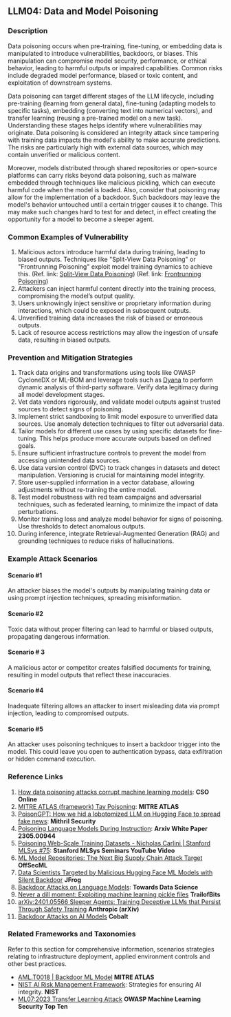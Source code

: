 ## LLM04: Data and Model Poisoning

### Description

Data poisoning occurs when pre-training, fine-tuning, or embedding data is manipulated to introduce vulnerabilities, backdoors, or biases. This manipulation can compromise model security, performance, or ethical behavior, leading to harmful outputs or impaired capabilities. Common risks include degraded model performance, biased or toxic content, and exploitation of downstream systems.

Data poisoning can target different stages of the LLM lifecycle, including pre-training (learning from general data), fine-tuning (adapting models to specific tasks), embedding (converting text into numerical vectors), and transfer learning (reusing a pre-trained model on a new task). Understanding these stages helps identify where vulnerabilities may originate. Data poisoning is considered an integrity attack since tampering with training data impacts the model's ability to make accurate predictions. The risks are particularly high with external data sources, which may contain unverified or malicious content.

Moreover, models distributed through shared repositories or open-source platforms can carry risks beyond data poisoning, such as malware embedded through techniques like malicious pickling, which can execute harmful code when the model is loaded. Also, consider that poisoning may allow for the implementation of a backdoor. Such backdoors may leave the model's behavior untouched until a certain trigger causes it to change. This may make such changes hard to test for and detect, in effect creating the opportunity for a model to become a sleeper agent.

### Common Examples of Vulnerability

1. Malicious actors introduce harmful data during training, leading to biased outputs. Techniques like "Split-View Data Poisoning" or "Frontrunning Poisoning" exploit model training dynamics to achieve this.
  (Ref. link: [Split-View Data Poisoning](https://github.com/GangGreenTemperTatum/speaking/blob/main/dc604/hacker-summer-camp-23/Ads%20_%20Poisoning%20Web%20Training%20Datasets%20_%20Flow%20Diagram%20-%20Exploit%201%20Split-View%20Data%20Poisoning.jpeg))
  (Ref. link: [Frontrunning Poisoning](https://github.com/GangGreenTemperTatum/speaking/blob/main/dc604/hacker-summer-camp-23/Ads%20_%20Poisoning%20Web%20Training%20Datasets%20_%20Flow%20Diagram%20-%20Exploit%202%20Frontrunning%20Data%20Poisoning.jpeg))
2. Attackers can inject harmful content directly into the training process, compromising the model’s output quality.
3. Users unknowingly inject sensitive or proprietary information during interactions, which could be exposed in subsequent outputs.
4. Unverified training data increases the risk of biased or erroneous outputs.
5. Lack of resource access restrictions may allow the ingestion of unsafe data, resulting in biased outputs.

### Prevention and Mitigation Strategies

1. Track data origins and transformations using tools like OWASP CycloneDX or ML-BOM and leverage tools such as [Dyana](https://github.com/dreadnode/dyana) to perform dynamic analysis of third-party software. Verify data legitimacy during all model development stages.
2. Vet data vendors rigorously, and validate model outputs against trusted sources to detect signs of poisoning.
3. Implement strict sandboxing to limit model exposure to unverified data sources. Use anomaly detection techniques to filter out adversarial data.
4. Tailor models for different use cases by using specific datasets for fine-tuning. This helps produce more accurate outputs based on defined goals.
5. Ensure sufficient infrastructure controls to prevent the model from accessing unintended data sources.
6. Use data version control (DVC) to track changes in datasets and detect manipulation. Versioning is crucial for maintaining model integrity.
7. Store user-supplied information in a vector database, allowing adjustments without re-training the entire model.
8. Test model robustness with red team campaigns and adversarial techniques, such as federated learning, to minimize the impact of data perturbations.
9. Monitor training loss and analyze model behavior for signs of poisoning. Use thresholds to detect anomalous outputs.
10. During inference, integrate Retrieval-Augmented Generation (RAG) and grounding techniques to reduce risks of hallucinations.

### Example Attack Scenarios

#### Scenario #1
  An attacker biases the model's outputs by manipulating training data or using prompt injection techniques, spreading misinformation.
#### Scenario #2
  Toxic data without proper filtering can lead to harmful or biased outputs, propagating dangerous information.
#### Scenario # 3
  A malicious actor or competitor creates falsified documents for training, resulting in model outputs that reflect these inaccuracies.
#### Scenario #4
  Inadequate filtering allows an attacker to insert misleading data via prompt injection, leading to compromised outputs.
#### Scenario #5
  An attacker uses poisoning techniques to insert a backdoor trigger into the model. This could leave you open to authentication bypass, data exfiltration or hidden command execution.

### Reference Links

1. [How data poisoning attacks corrupt machine learning models](https://www.csoonline.com/article/3613932/how-data-poisoning-attacks-corrupt-machine-learning-models.html): **CSO Online**
2. [MITRE ATLAS (framework) Tay Poisoning](https://atlas.mitre.org/studies/AML.CS0009/): **MITRE ATLAS**
3. [PoisonGPT: How we hid a lobotomized LLM on Hugging Face to spread fake news](https://blog.mithrilsecurity.io/poisongpt-how-we-hid-a-lobotomized-llm-on-hugging-face-to-spread-fake-news/): **Mithril Security**
4. [Poisoning Language Models During Instruction](https://arxiv.org/abs/2305.00944): **Arxiv White Paper 2305.00944**
5. [Poisoning Web-Scale Training Datasets - Nicholas Carlini | Stanford MLSys #75](https://www.youtube.com/watch?v=h9jf1ikcGyk): **Stanford MLSys Seminars YouTube Video**
6. [ML Model Repositories: The Next Big Supply Chain Attack Target](https://www.darkreading.com/cloud-security/ml-model-repositories-next-big-supply-chain-attack-target) **OffSecML**
7. [Data Scientists Targeted by Malicious Hugging Face ML Models with Silent Backdoor](https://jfrog.com/blog/data-scientists-targeted-by-malicious-hugging-face-ml-models-with-silent-backdoor/) **JFrog**
8. [Backdoor Attacks on Language Models](https://towardsdatascience.com/backdoor-attacks-on-language-models-can-we-trust-our-models-weights-73108f9dcb1f): **Towards Data Science**
9. [Never a dill moment: Exploiting machine learning pickle files](https://blog.trailofbits.com/2021/03/15/never-a-dill-moment-exploiting-machine-learning-pickle-files/) **TrailofBits**
10. [arXiv:2401.05566 Sleeper Agents: Training Deceptive LLMs that Persist Through Safety Training](https://www.anthropic.com/news/sleeper-agents-training-deceptive-llms-that-persist-through-safety-training) **Anthropic (arXiv)**
11. [Backdoor Attacks on AI Models](https://www.cobalt.io/blog/backdoor-attacks-on-ai-models) **Cobalt**

### Related Frameworks and Taxonomies

Refer to this section for comprehensive information, scenarios strategies relating to infrastructure deployment, applied environment controls and other best practices.

- [AML.T0018 | Backdoor ML Model](https://atlas.mitre.org/techniques/AML.T0018) **MITRE ATLAS**
- [NIST AI Risk Management Framework](https://www.nist.gov/itl/ai-risk-management-framework): Strategies for ensuring AI integrity. **NIST**
- [ML07:2023 Transfer Learning Attack](https://owasp.org/www-project-machine-learning-security-top-10/docs/ML07_2023-Transfer_Learning_Attack) **OWASP Machine Learning Security Top Ten**